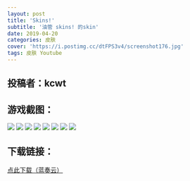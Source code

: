 ```yaml
---
layout: post
title: 'Skins!'
subtitle: '油管 skins! 的skin'
date: 2019-04-20
categories: 皮肤
cover: 'https://i.postimg.cc/dtFPS3v4/screenshot176.jpg'
tags: 皮肤 Youtube
---
```


## 投稿者：kcwt

## 游戏截图：

<img src="https://i.postimg.cc/ncqVCNVw/screenshot173.jpg">

<img src="https://i.postimg.cc/bYDwjs7P/screenshot172.jpg">

<img src="https://i.postimg.cc/CMqSQ98L/screenshot174.jpg">

<img src="https://i.postimg.cc/ZqQzfLKd/screenshot175.jpg">

<img src="https://i.postimg.cc/dtFPS3v4/screenshot176.jpg">

<img src="https://i.postimg.cc/QNpv5D55/screenshot177.jpg">

<img src="https://i.postimg.cc/kGnsK03F/screenshot178.jpg">

<img src="https://i.postimg.cc/qvtLscYY/screenshot179.jpg">


## 下载链接：

[点此下载（蓝奏云）](https://www.lanzous.com/i3skjni)